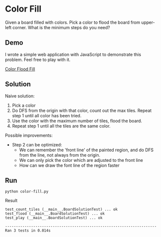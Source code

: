 # Color Fill

Given a board filled with colors.
Pick a color to flood the board from upper-left corner. What is the minimum steps do you need?

## Demo

I wrote a simple web application with JavaScript to demonstrate this problem. Feel free to play with it.

[Color Flood Fill](http://alfmunny.com/algorithm-challenges/color-fill/)

## Solution
Naive solution:

1. Pick a color
2. Do DFS from the origin with that color, count out the max tiles. Repeat step 1 until all color has been tried.
3. Use the color with the maximum number of tiles, flood the board.
4. Repeat step 1 until all the tiles are the same color.

Possible improvements:

- Step 2 can be optimized: 
  - We can remember the 'front line' of the painted region, and do DFS from the line, not always from the origin. 
  - We can only pick the color which are adjusted to the front line
  - How can we draw the font line of the region faster

## Run 

```shell
python color-fill.py
```

Result
```
test_count_tiles (__main__.BoardSolutionTest) ... ok
test_flood (__main__.BoardSolutionTest) ... ok
test_play (__main__.BoardSolutionTest) ... ok

----------------------------------------------------------------------
Ran 3 tests in 0.014s
```
